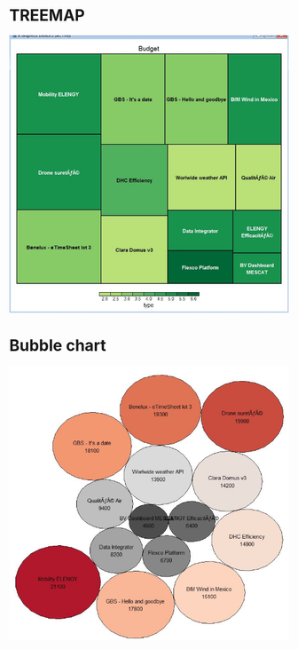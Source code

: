 # TREEMAP
![alt text](https://github.com/thwowu/MCDM/blob/master/dashboard/2.JPG "Logo Title Text 1")





# Bubble chart


![alt text](https://github.com/thwowu/MCDM/blob/master/dashboard/Capture.JPG "Logo Title Text 1")


